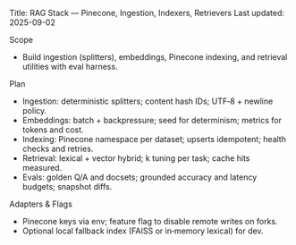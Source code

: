 Title: RAG Stack — Pinecone, Ingestion, Indexers, Retrievers
Last updated: 2025-09-02

Scope
- Build ingestion (splitters), embeddings, Pinecone indexing, and retrieval utilities with eval harness.

Plan
- Ingestion: deterministic splitters; content hash IDs; UTF‑8 + newline policy.
- Embeddings: batch + backpressure; seed for determinism; metrics for tokens and cost.
- Indexing: Pinecone namespace per dataset; upserts idempotent; health checks and retries.
- Retrieval: lexical + vector hybrid; k tuning per task; cache hits measured.
- Evals: golden Q/A and docsets; grounded accuracy and latency budgets; snapshot diffs.

Adapters & Flags
- Pinecone keys via env; feature flag to disable remote writes on forks.
- Optional local fallback index (FAISS or in‑memory lexical) for dev.
